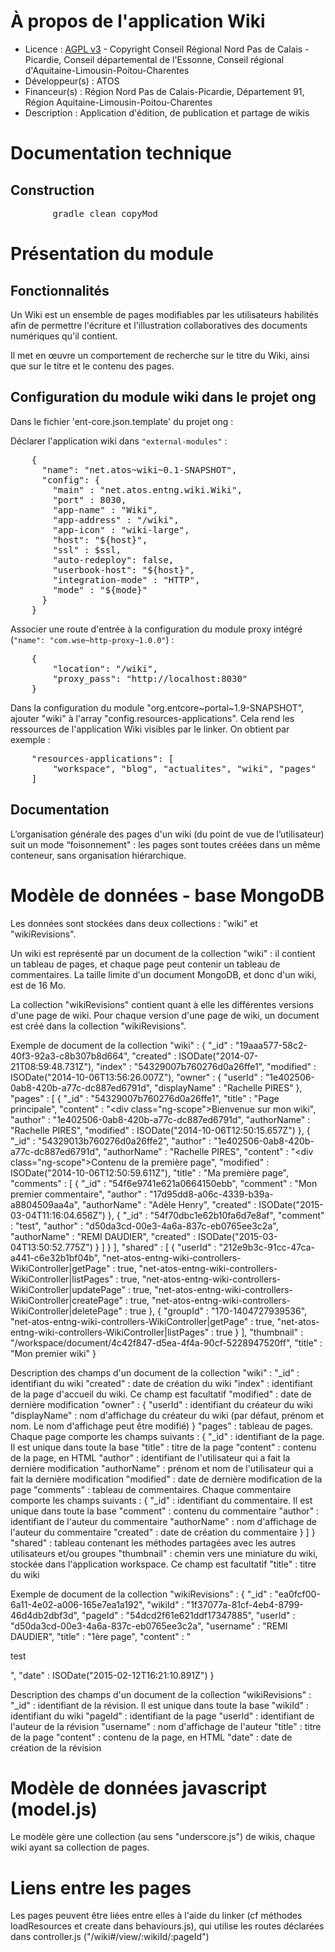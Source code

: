 # À propos de l'application Wiki

* Licence : [AGPL v3](http://www.gnu.org/licenses/agpl.txt) - Copyright Conseil Régional Nord Pas de Calais - Picardie, Conseil départemental de l'Essonne, Conseil régional d'Aquitaine-Limousin-Poitou-Charentes
* Développeur(s) : ATOS
* Financeur(s) : Région Nord Pas de Calais-Picardie,  Département 91, Région Aquitaine-Limousin-Poitou-Charentes
* Description : Application d'édition, de publication et partage de wikis

# Documentation technique
## Construction

<pre>
		gradle clean copyMod
</pre>

# Présentation du module

## Fonctionnalités

Un Wiki est un ensemble de pages modifiables par les utilisateurs habilités afin de permettre l'écriture et l'illustration collaboratives des documents numériques qu'il contient.

Il met en œuvre un comportement de recherche sur le titre du Wiki, ainsi que sur le titre et le contenu des pages.

## Configuration du module wiki dans le projet ong

Dans le fichier 'ent-core.json.template' du projet ong :

Déclarer l'application wiki dans `"external-modules"` :
<pre>
    {
      "name": "net.atos~wiki~0.1-SNAPSHOT",
      "config": {
        "main" : "net.atos.entng.wiki.Wiki",
        "port" : 8030,
        "app-name" : "Wiki",
        "app-address" : "/wiki",
        "app-icon" : "wiki-large",
        "host": "${host}",
        "ssl" : $ssl,
        "auto-redeploy": false,
        "userbook-host": "${host}",
        "integration-mode" : "HTTP",
        "mode" : "${mode}"
      }
    }
</pre>

Associer une route d'entrée à la configuration du module proxy intégré (`"name": "com.wse~http-proxy~1.0.0"`) :
<pre>
	{
		"location": "/wiki",
		"proxy_pass": "http://localhost:8030"
	}
</pre>

Dans la configuration du module "org.entcore~portal~1.9-SNAPSHOT", ajouter "wiki" à l'array "config.resources-applications".
Cela rend les ressources de l'application Wiki visibles par le linker.
On obtient par exemple :
<pre>
	"resources-applications": [
      	"workspace", "blog", "actualites", "wiki", "pages"
    ]
</pre>


## Documentation
L’organisation générale des pages d'un wiki (du point de vue de l’utilisateur) suit un mode “foisonnement" : les pages sont toutes créées dans un même conteneur, sans organisation hiérarchique.

# Modèle de données - base MongoDB
Les données sont stockées dans deux collections : "wiki" et "wikiRevisions".

Un wiki est représenté par un document de la collection "wiki" : il contient un tableau de pages, et chaque page peut contenir un tableau de commentaires. La taille limite d'un document MongoDB, et donc d'un wiki, est de 16 Mo.

La collection "wikiRevisions" contient quant à elle les différentes versions d'une page de wiki.
Pour chaque version d'une page de wiki, un document est créé dans la collection "wikiRevisions".


Exemple de document de la collection "wiki" :
	{
		"_id" : "19aaa577-58c2-40f3-92a3-c8b307b8d664",
		"created" : ISODate("2014-07-21T08:59:48.731Z"),
		"index" : "54329007b760276d0a26ffe1",
		"modified" : ISODate("2014-10-06T13:56:26.007Z"),
		"owner" : {
			"userId" : "1e402506-0ab8-420b-a77c-dc887ed6791d",
			"displayName" : "Rachelle PIRES"
		},
		"pages" : [
			{
				"_id" : "54329007b760276d0a26ffe1",
				"title" : "Page principale",
				"content" : "<div class=\"ng-scope\">Bienvenue sur mon wiki</div>",
				"author" : "1e402506-0ab8-420b-a77c-dc887ed6791d",
				"authorName" : "Rachelle PIRES",
				"modified" : ISODate("2014-10-06T12:50:15.657Z")
			},
			{
				"_id" : "54329013b760276d0a26ffe2",
				"author" : "1e402506-0ab8-420b-a77c-dc887ed6791d",
				"authorName" : "Rachelle PIRES",
				"content" : "<div class=\"ng-scope\">Contenu de la première page</div>",
				"modified" : ISODate("2014-10-06T12:50:59.611Z"),
				"title" : "Ma première page",
				"comments" : [
					{
						"_id" : "54f6e9741e621a0664150ebb",
						"comment" : "Mon premier commentaire",
						"author" : "17d95dd8-a06c-4339-b39a-a8804509aa4a",
						"authorName" : "Adèle Henry",
						"created" : ISODate("2015-03-04T11:16:04.656Z")
					},
					{
						"_id" : "54f70dbc1e62b10fa6d7e8af",
						"comment" : "test",
						"author" : "d50da3cd-00e3-4a6a-837c-eb0765ee3c2a",
						"authorName" : "REMI DAUDIER",
						"created" : ISODate("2015-03-04T13:50:52.775Z")
					}
				]
			}
		],
		"shared" : [
			{
				"userId" : "212e9b3c-91cc-47ca-a441-c6e32b1bf04b",
				"net-atos-entng-wiki-controllers-WikiController|getPage" : true,
				"net-atos-entng-wiki-controllers-WikiController|listPages" : true,
				"net-atos-entng-wiki-controllers-WikiController|updatePage" : true,
				"net-atos-entng-wiki-controllers-WikiController|createPage" : true,
				"net-atos-entng-wiki-controllers-WikiController|deletePage" : true
			},
			{
				"groupId" : "170-1404727939536",
				"net-atos-entng-wiki-controllers-WikiController|getPage" : true,
				"net-atos-entng-wiki-controllers-WikiController|listPages" : true
			}
		],
		"thumbnail" : "/workspace/document/4c42f847-d5ea-4f4a-90cf-5228947520ff",
		"title" : "Mon premier wiki"
	}

Description des champs d'un document de la collection "wiki" :
		"_id" : identifiant du wiki
		"created" : date de création du wiki
		"index" : identifiant de la page d'accueil du wiki. Ce champ est facultatif
		"modified" : date de dernière modification
		"owner" : {
			"userId" : identifiant du créateur du wiki
			"displayName" : nom d'affichage du créateur du wiki (par défaut, prénom et nom. Le nom d'affichage peut être modifié)
		}
		"pages" : tableau de pages. Chaque page comporte les champs suivants :
			{
				"_id" : identifiant de la page. Il est unique dans toute la base
				"title" : titre de la page
				"content" : contenu de la page, en HTML
				"author" : identifiant de l'utilisateur qui a fait la dernière modification
				"authorName" : prénom et nom de l'utilisateur qui a fait la dernière modification
				"modified" : date de dernière modification de la page
				"comments" : tableau de commentaires. Chaque commentaire comporte les champs suivants :
					{
						"_id" : identifiant du commentaire. Il est unique dans toute la base
						"comment" : contenu du commentaire
						"author" : identifiant de l'auteur du commentaire
						"authorName" : nom d'affichage de l'auteur du commentaire
						"created" : date de création du commentaire
					}
				]
			}
		"shared" : tableau contenant les méthodes partagées avec les autres utilisateurs et/ou groupes
		"thumbnail" : chemin vers une miniature du wiki, stockée dans l'application workspace. Ce champ est facultatif
		"title" : titre du wiki


Exemple de document de la collection "wikiRevisions" :
	{
		"_id" : "ea0fcf00-6a11-4e02-a006-165e7ea1a192",
		"wikiId" : "1f37077a-81cf-4eb4-8799-46d4db2dbf3d",
		"pageId" : "54dcd2f61e621ddf17347885",
		"userId" : "d50da3cd-00e3-4a6a-837c-eb0765ee3c2a",
		"username" : "REMI DAUDIER",
		"title" : "1ère page",
		"content" : "<p>test</p>",
		"date" : ISODate("2015-02-12T16:21:10.891Z")
	}

Description des champs d'un document de la collection "wikiRevisions" :
		"_id" : identifiant de la révision. Il est unique dans toute la base
		"wikiId" : identifiant du wiki
		"pageId" : identifiant de la page
		"userId" : identifiant de l'auteur de la révision
		"username" : nom d'affichage de l'auteur
		"title" : titre de la page
		"content" : contenu de la page, en HTML
		"date" : date de création de la révision



# Modèle de données javascript (model.js)
Le modèle gère une collection (au sens "underscore.js") de wikis, chaque wiki ayant sa collection de pages.

# Liens entre les pages
Les pages peuvent être liées entre elles à l'aide du linker (cf méthodes loadResources et create dans behaviours.js), qui utilise les routes déclarées dans controller.js ("/wiki#/view/:wikiId/:pageId")
